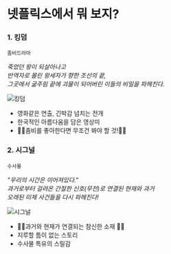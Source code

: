 
# 넷플릭스에서 뭐 보지?

### 1. 킹덤 
`좀비드라마`

_죽었던 왕이 되살아나고  
반역자로 몰린 왕세자가 향한 조선의 끝,  
그곳에서 굶주림 끝에 괴물이 되어버린 이들의 비밀을 파헤친다._  

![킹덤](https://t1.daumcdn.net/thumb/R720x0.fjpg/?fname=http://t1.daumcdn.net/brunch/service/guest/image/VW8frv5Oc9D9VhLlrS70Tn_auLo.PNG)  

    
+ 영화같은 연출, 긴박감 넘치는 전개
+ 한국적인 아름다움을 담은 영상미
+ 🧟‍♀️좀비를 좋아한다면 무조건 봐야 할 것!🧟‍♂️  



### 2. 시그널
`수사물`   

_"우리의 시간은 이어져있다."  
과거로부터 걸려온 간절한 신호(무전)로 연결된 현재와 과거  
오래된 미제 사건들을 다시 파헤친다!_  

![시그널](https://pds.joins.com/news/component/htmlphoto_mmdata/201909/19/htm_2019091917231278080.jpg)  

+ 👮‍♀️과거와 현재가 연결되는 참신한 소재 👮‍♂️
+ 지루할 틈이 없는 스토리
+ 수사물 특유의 스릴감


 